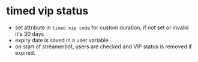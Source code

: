 # timed vip status

- set attribute in `timed vip code` for custom duration, if not set or invalid it's 30 days
- expiry date is saved in a user variable
- on start of streamerbot, users are checked and VIP status is removed if expired.